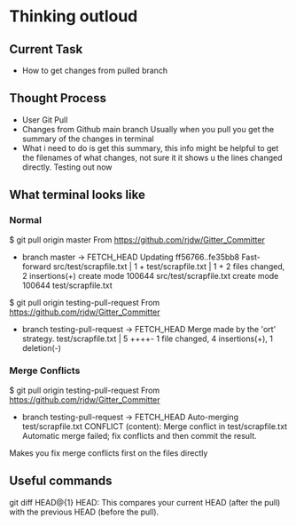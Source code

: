 # Thinking outloud

## Current Task
- How to get changes from pulled branch 

## Thought Process
- User Git Pull
- Changes from Github main branch 
Usually when you pull you get the summary of the changes in terminal
- What i need to do is get this summary, this info might be helpful to get the filenames of what changes, not sure it it shows u the lines changed directly. Testing out now

## What terminal looks like 

### Normal 
$ git pull origin master
From https://github.com/rjdw/Gitter_Committer
 * branch            master     -> FETCH_HEAD
Updating ff56766..fe35bb8
Fast-forward
 src/test/scrapfile.txt | 1 +
 test/scrapfile.txt     | 1 +
 2 files changed, 2 insertions(+)
 create mode 100644 src/test/scrapfile.txt
 create mode 100644 test/scrapfile.txt

$ git pull origin testing-pull-request 
From https://github.com/rjdw/Gitter_Committer
 * branch            testing-pull-request -> FETCH_HEAD
Merge made by the 'ort' strategy.
 test/scrapfile.txt | 5 ++++-
 1 file changed, 4 insertions(+), 1 deletion(-)

### Merge Conflicts
$ git pull origin testing-pull-request 
From https://github.com/rjdw/Gitter_Committer
 * branch            testing-pull-request -> FETCH_HEAD
Auto-merging test/scrapfile.txt
CONFLICT (content): Merge conflict in test/scrapfile.txt
Automatic merge failed; fix conflicts and then commit the result.

Makes you fix merge conflicts first on the files directly 

 ## Useful commands

git diff HEAD@{1} HEAD: This compares your current HEAD (after the pull) with the previous HEAD (before the pull).